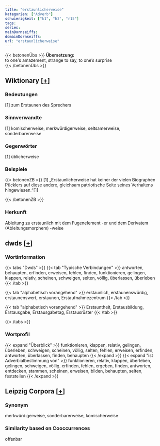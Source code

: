 ```yaml
---
title: "erstaunlicherweise"
kategorien: ["Adverb"]
schwierigkeit: ["k1", "h3", "r15"]
tags:
series:
mainDornseiffs:
domainDornseiffs:
url: "erstaunlicherweise"
---
```


{{< betonenÜbs >}}
**Übersetzung:**  
to one's amazement, strange to say, to one’s surprise  
{{< /betonenÜbs >}}

## Wiktionary [[+](https://de.wiktionary.org/wiki/erstaunlicherweise)]

### Bedeutungen
[1] zum Erstaunen des Sprechers  

### Sinnverwandte
[1] komischerweise, merkwürdigerweise, seltsamerweise, sonderbarerweise  

### Gegenwörter
[1] üblicherweise  

### Beispiele
{{< betonenZB >}}
[1] „Erstaunlicherweise hat keiner der vielen Biographen Pücklers auf diese andere, gleichsam patriotische Seite seines Verhaltens hingewiesen.“[1]  

{{< /betonenZB >}}
### Herkunft
Ableitung zu erstaunlich mit dem Fugenelement -er und dem Derivatem (Ableitungsmorphem) -weise  



## dwds [[+](https://www.dwds.de/wb/erstaunlicherweise)]

### Wortinformation
{{< tabs "Dwds" >}}
{{< tab "Typische Verbindungen" >}}
antworten, behaupten, erfinden, erweisen, fehlen, finden, funktionieren, gelingen, klappen, relativ, scheinen, schweigen, selten, völlig, überlassen, überleben
{{< /tab >}}

{{< tab "alphabetisch vorangehend" >}}
erstaunlich, erstaunenswürdig, erstaunenswert, erstaunen, Erstaufnahmezentrum
{{< /tab >}}

{{< tab "alphabetisch vorangehend" >}}
Erstauntheit, Erstausbildung, Erstausgabe, Erstausgabetag, Erstausrüster
{{< /tab >}}

{{< /tabs >}}

### Wortprofil
{{< expand "Überblick" >}} funktionieren, klappen, relativ, gelingen, überleben, schweigen, scheinen, völlig, selten, fehlen, erweisen, erfinden, antworten, überlassen, finden, behaupten {{< /expand >}}
{{< expand "ist Adverbialbestimmung von" >}} funktionieren, relativ, klappen, überleben, gelingen, schweigen, völlig, erfinden, fehlen, ergeben, finden, antworten, entdecken, stammen, scheinen, erweisen, bilden, behaupten, selten, feststellen {{< /expand >}}

## Leipzig Corpora [[+](https://corpora.uni-leipzig.de/en/res?word=erstaunlicherweise&corpusId=deu_newscrawl-public_2018)]


### Synonym
merkwürdigerweise, sonderbarerweise, komischerweise


### Similarity based on Cooccurrences
offenbar

